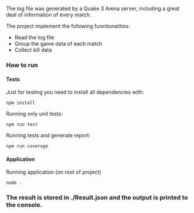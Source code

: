 The log file was generated by a Quake 3 Arena server, including a great deal of information of every match.

The project implement the following functionalities:

- Read the log file
- Group the game data of each match
- Collect kill data

### How to run

#### Tests

Just for testing you need to install all dependencies with:

```
npm install
```

Running only unit tests:

```
npm run test
```

Running tests and generate report:

```
npm run coverage
```

#### Application

Running application (on root of project)

```
node .
```

### The result is stored in ./Result.json and the output is printed to the console.
